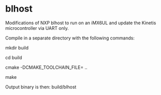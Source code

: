 # blhost
Modifications of NXP blhost to run on an iMX6UL and update the Kinetis microcontroller via UART only.

Compile in a separate directory with the following commands:

mkdir build

cd build

cmake -DCMAKE_TOOLCHAIN_FILE=<path to toolchainfile.cmake> ..
  
make

Output binary is then: build/blhost
